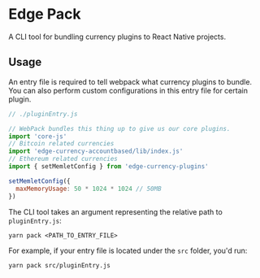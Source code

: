 # Edge Pack

A CLI tool for bundling currency plugins to React Native projects.

## Usage

An entry file is required to tell webpack what currency plugins to bundle. You can also perform custom configurations in this entry file for certain plugin.

```js
// ./pluginEntry.js

// WebPack bundles this thing up to give us our core plugins.
import 'core-js'
// Bitcoin related currencies
import 'edge-currency-accountbased/lib/index.js'
// Ethereum related currencies
import { setMemletConfig } from 'edge-currency-plugins'

setMemletConfig({
  maxMemoryUsage: 50 * 1024 * 1024 // 50MB
})
```

The CLI tool takes an argument representing the relative path to `pluginEntry.js`:

```
yarn pack <PATH_TO_ENTRY_FILE>
```

For example, if your entry file is located under the `src` folder, you'd run:

```
yarn pack src/pluginEntry.js
```
